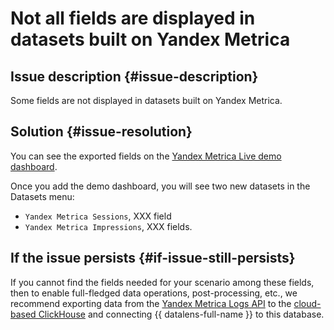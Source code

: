 # Not all fields are displayed in datasets built on Yandex Metrica



## Issue description {#issue-description}

Some fields are not displayed in datasets built on Yandex Metrica.

## Solution {#issue-resolution}

You can see the exported fields on the [Yandex Metrica Live demo dashboard](https://cloud.yandex.ru/marketplace/products/yandex/metrica-live-demo).

Once you add the demo dashboard, you will see two new datasets in the Datasets menu:
* `Yandex Metrica Sessions`, XXX field
* `Yandex Metrica Impressions`, XXX fields.

## If the issue persists {#if-issue-still-persists}

If you cannot find the fields needed for your scenario among these fields, then to enable full-fledged data operations, post-processing, etc., we recommend exporting data from the [Yandex Metrica Logs API](https://yandex.ru/dev/metrika/doc/api2/logs/intro.html)  to the [cloud-based ClickHouse](../../../managed-clickhouse/) and connecting {{ datalens-full-name }} to this database.
